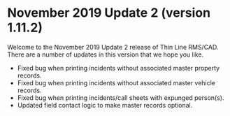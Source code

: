 ﻿# November 2019 Update 2 (version 1.11.2)

Welcome to the November 2019 Update 2 release of Thin Line RMS/CAD. There are a number of updates in this version that we hope you like.

* Fixed bug when printing incidents without associated master property records.
* Fixed bug when printing incidents without associated master vehicle records.
* Fixed bug when printing incidents/call sheets with expunged person(s).
* Updated field contact logic to make master records optional.
